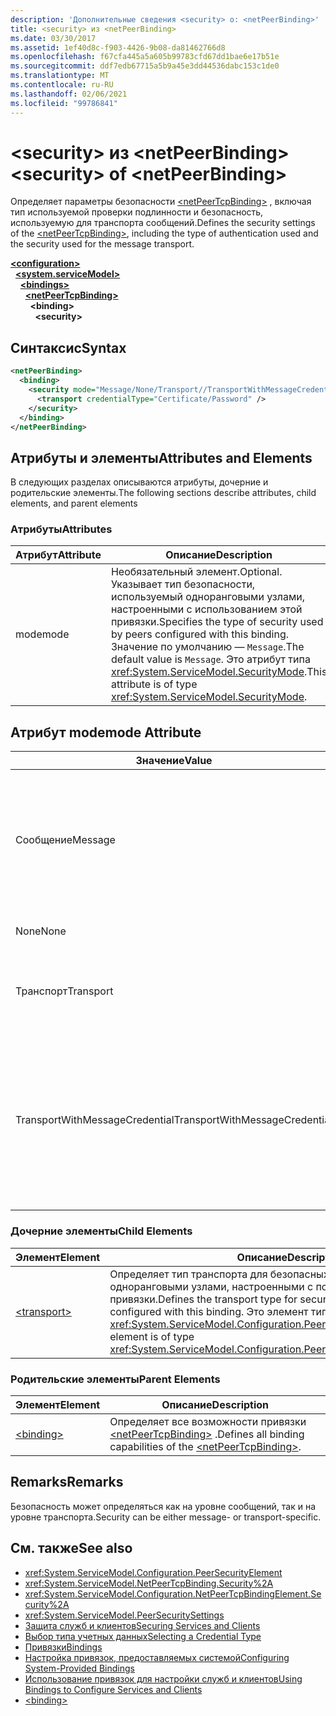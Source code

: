 ```yaml
---
description: 'Дополнительные сведения <security> о: <netPeerBinding>'
title: <security> из <netPeerBinding>
ms.date: 03/30/2017
ms.assetid: 1ef40d8c-f903-4426-9b08-da81462766d8
ms.openlocfilehash: f67cfa445a5a605b99783cfd67dd1bae6e17b51e
ms.sourcegitcommit: ddf7edb67715a5b9a45e3dd44536dabc153c1de0
ms.translationtype: MT
ms.contentlocale: ru-RU
ms.lasthandoff: 02/06/2021
ms.locfileid: "99786841"
---
```

# <a name="security-of-netpeerbinding"></a><span data-ttu-id="d374a-103">\<security> из \<netPeerBinding></span><span class="sxs-lookup"><span data-stu-id="d374a-103">\<security> of \<netPeerBinding></span></span>

<span data-ttu-id="d374a-104">Определяет параметры безопасности [\<netPeerTcpBinding>](netpeertcpbinding.md) , включая тип используемой проверки подлинности и безопасность, используемую для транспорта сообщений.</span><span class="sxs-lookup"><span data-stu-id="d374a-104">Defines the security settings of the [\<netPeerTcpBinding>](netpeertcpbinding.md), including the type of authentication used and the security used for the message transport.</span></span>  
  
[**\<configuration>**](../configuration-element.md)\
&nbsp;&nbsp;[**\<system.serviceModel>**](system-servicemodel.md)\
&nbsp;&nbsp;&nbsp;&nbsp;[**\<bindings>**](bindings.md)\
&nbsp;&nbsp;&nbsp;&nbsp;&nbsp;&nbsp;[**\<netPeerTcpBinding>**](netpeertcpbinding.md)\
&nbsp;&nbsp;&nbsp;&nbsp;&nbsp;&nbsp;&nbsp;&nbsp;**\<binding>**\
&nbsp;&nbsp;&nbsp;&nbsp;&nbsp;&nbsp;&nbsp;&nbsp;&nbsp;&nbsp;**\<security>**  
  
## <a name="syntax"></a><span data-ttu-id="d374a-105">Синтаксис</span><span class="sxs-lookup"><span data-stu-id="d374a-105">Syntax</span></span>  
  
```xml  
<netPeerBinding>
  <binding>
    <security mode="Message/None/Transport//TransportWithMessageCredential">
      <transport credentialType="Certificate/Password" />
    </security>
  </binding>
</netPeerBinding>
```  
  
## <a name="attributes-and-elements"></a><span data-ttu-id="d374a-106">Атрибуты и элементы</span><span class="sxs-lookup"><span data-stu-id="d374a-106">Attributes and Elements</span></span>  

 <span data-ttu-id="d374a-107">В следующих разделах описываются атрибуты, дочерние и родительские элементы.</span><span class="sxs-lookup"><span data-stu-id="d374a-107">The following sections describe attributes, child elements, and parent elements</span></span>  
  
### <a name="attributes"></a><span data-ttu-id="d374a-108">Атрибуты</span><span class="sxs-lookup"><span data-stu-id="d374a-108">Attributes</span></span>  
  
|<span data-ttu-id="d374a-109">Атрибут</span><span class="sxs-lookup"><span data-stu-id="d374a-109">Attribute</span></span>|<span data-ttu-id="d374a-110">Описание</span><span class="sxs-lookup"><span data-stu-id="d374a-110">Description</span></span>|  
|---------------|-----------------|  
|<span data-ttu-id="d374a-111">mode</span><span class="sxs-lookup"><span data-stu-id="d374a-111">mode</span></span>|<span data-ttu-id="d374a-112">Необязательный элемент.</span><span class="sxs-lookup"><span data-stu-id="d374a-112">Optional.</span></span> <span data-ttu-id="d374a-113">Указывает тип безопасности, используемый одноранговыми узлами, настроенными с использованием этой привязки.</span><span class="sxs-lookup"><span data-stu-id="d374a-113">Specifies the type of security used by peers configured with this binding.</span></span> <span data-ttu-id="d374a-114">Значение по умолчанию — `Message`.</span><span class="sxs-lookup"><span data-stu-id="d374a-114">The default value is `Message`.</span></span> <span data-ttu-id="d374a-115">Это атрибут типа <xref:System.ServiceModel.SecurityMode>.</span><span class="sxs-lookup"><span data-stu-id="d374a-115">This attribute is of type <xref:System.ServiceModel.SecurityMode>.</span></span>|  
  
## <a name="mode-attribute"></a><span data-ttu-id="d374a-116">Атрибут mode</span><span class="sxs-lookup"><span data-stu-id="d374a-116">mode Attribute</span></span>  
  
|<span data-ttu-id="d374a-117">Значение</span><span class="sxs-lookup"><span data-stu-id="d374a-117">Value</span></span>|<span data-ttu-id="d374a-118">Описание</span><span class="sxs-lookup"><span data-stu-id="d374a-118">Description</span></span>|  
|-----------|-----------------|  
|<span data-ttu-id="d374a-119">Сообщение</span><span class="sxs-lookup"><span data-stu-id="d374a-119">Message</span></span>|<span data-ttu-id="d374a-120">Механизм безопасности SOAP обеспечивает целостность, конфиденциальность и проверку подлинности.</span><span class="sxs-lookup"><span data-stu-id="d374a-120">SOAP security provides authentication, integrity and confidentiality.</span></span>|  
|<span data-ttu-id="d374a-121">None</span><span class="sxs-lookup"><span data-stu-id="d374a-121">None</span></span>|<span data-ttu-id="d374a-122">Режим безопасности отключен.</span><span class="sxs-lookup"><span data-stu-id="d374a-122">Security is disabled.</span></span>|  
|<span data-ttu-id="d374a-123">Транспорт</span><span class="sxs-lookup"><span data-stu-id="d374a-123">Transport</span></span>|<span data-ttu-id="d374a-124">Безопасность обеспечивается с помощью протокола HTTPS.</span><span class="sxs-lookup"><span data-stu-id="d374a-124">Security is provided using HTTPS.</span></span>|  
|<span data-ttu-id="d374a-125">TransportWithMessageCredential</span><span class="sxs-lookup"><span data-stu-id="d374a-125">TransportWithMessageCredential</span></span>|<span data-ttu-id="d374a-126">HTTPS обеспечивает конфиденциальность и проверку подлинности.</span><span class="sxs-lookup"><span data-stu-id="d374a-126">HTTPS provides authentication and confidentiality.</span></span> <span data-ttu-id="d374a-127">Сообщения SOAP предоставляют различные типы учетных данных.</span><span class="sxs-lookup"><span data-stu-id="d374a-127">SOAP messages provide rich credential types.</span></span>|  
  
### <a name="child-elements"></a><span data-ttu-id="d374a-128">Дочерние элементы</span><span class="sxs-lookup"><span data-stu-id="d374a-128">Child Elements</span></span>  
  
|<span data-ttu-id="d374a-129">Элемент</span><span class="sxs-lookup"><span data-stu-id="d374a-129">Element</span></span>|<span data-ttu-id="d374a-130">Описание</span><span class="sxs-lookup"><span data-stu-id="d374a-130">Description</span></span>|  
|-------------|-----------------|  
|[\<transport>](transport-of-netpeertcpbinding.md)|<span data-ttu-id="d374a-131">Определяет тип транспорта для безопасных сообщений, отправленных одноранговыми узлами, настроенными с помощью этой привязки.</span><span class="sxs-lookup"><span data-stu-id="d374a-131">Defines the transport type for secured messages sent by peers configured with this binding.</span></span> <span data-ttu-id="d374a-132">Это элемент типа <xref:System.ServiceModel.Configuration.PeerTransportSecurityElement>.</span><span class="sxs-lookup"><span data-stu-id="d374a-132">This element is of type <xref:System.ServiceModel.Configuration.PeerTransportSecurityElement>.</span></span>|  
  
### <a name="parent-elements"></a><span data-ttu-id="d374a-133">Родительские элементы</span><span class="sxs-lookup"><span data-stu-id="d374a-133">Parent Elements</span></span>  
  
|<span data-ttu-id="d374a-134">Элемент</span><span class="sxs-lookup"><span data-stu-id="d374a-134">Element</span></span>|<span data-ttu-id="d374a-135">Описание</span><span class="sxs-lookup"><span data-stu-id="d374a-135">Description</span></span>|  
|-------------|-----------------|  
|[\<binding>](bindings.md)|<span data-ttu-id="d374a-136">Определяет все возможности привязки [\<netPeerTcpBinding>](netpeertcpbinding.md) .</span><span class="sxs-lookup"><span data-stu-id="d374a-136">Defines all binding capabilities of the [\<netPeerTcpBinding>](netpeertcpbinding.md).</span></span>|  
  
## <a name="remarks"></a><span data-ttu-id="d374a-137">Remarks</span><span class="sxs-lookup"><span data-stu-id="d374a-137">Remarks</span></span>  

 <span data-ttu-id="d374a-138">Безопасность может определяться как на уровне сообщений, так и на уровне транспорта.</span><span class="sxs-lookup"><span data-stu-id="d374a-138">Security can be either message- or transport-specific.</span></span>  
  
## <a name="see-also"></a><span data-ttu-id="d374a-139">См. также</span><span class="sxs-lookup"><span data-stu-id="d374a-139">See also</span></span>

- <xref:System.ServiceModel.Configuration.PeerSecurityElement>
- <xref:System.ServiceModel.NetPeerTcpBinding.Security%2A>
- <xref:System.ServiceModel.Configuration.NetPeerTcpBindingElement.Security%2A>
- <xref:System.ServiceModel.PeerSecuritySettings>
- [<span data-ttu-id="d374a-140">Защита служб и клиентов</span><span class="sxs-lookup"><span data-stu-id="d374a-140">Securing Services and Clients</span></span>](../../../wcf/feature-details/securing-services-and-clients.md)
- [<span data-ttu-id="d374a-141">Выбор типа учетных данных</span><span class="sxs-lookup"><span data-stu-id="d374a-141">Selecting a Credential Type</span></span>](../../../wcf/feature-details/selecting-a-credential-type.md)
- [<span data-ttu-id="d374a-142">Привязки</span><span class="sxs-lookup"><span data-stu-id="d374a-142">Bindings</span></span>](../../../wcf/bindings.md)
- [<span data-ttu-id="d374a-143">Настройка привязок, предоставляемых системой</span><span class="sxs-lookup"><span data-stu-id="d374a-143">Configuring System-Provided Bindings</span></span>](../../../wcf/feature-details/configuring-system-provided-bindings.md)
- [<span data-ttu-id="d374a-144">Использование привязок для настройки служб и клиентов</span><span class="sxs-lookup"><span data-stu-id="d374a-144">Using Bindings to Configure Services and Clients</span></span>](../../../wcf/using-bindings-to-configure-services-and-clients.md)
- [\<binding>](bindings.md)
